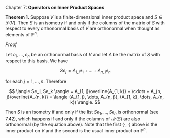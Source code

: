 Chapter 7: **Operators on Inner Product Spaces**

**Theorem 1.**
Suppose $V$ is a finite-dimensional inner product space and $S \in \mathcal{L}(V)$.
Then $S$ is an isometry if and only if the columns of the matrix of $S$ with respect to every orthonormal basis of $V$ are orthonormal when thought as elements of $\mathbb{F}^n$.

_Proof_

Let $e_1, \dots, e_n$ be an orthonormal basis of $V$ and let $A$ be the matrix of $S$ with respect to this basis.
We have

$$
Se_j = A_{1, j} e_1 + \dots + A_{n, j} e_n
$$

for each $j = 1, \dots, n$.
Therefore

$$
\langle Se_j, Se_k \rangle = A_{1, j}\overline{A_{1, k}} + \cdots + A_{n, j}\overline{A_{n, k}} = \langle (A_{1, j}, \dots, A_{n, j}), (A_{1, k}, \dots, A_{n, k}) \rangle.
$$

Then $S$ is an isometry if and only if the list $Se_1, \dots, Se_n$ is orthonormal (see 7.42), which happens if and only if the columns of $\mathcal{M}(S)$ are also orthonormal (by the equation above).
Note that the first $\langle \cdot, \cdot \rangle$ above is the inner product on $V$ and the second is the usual inner product on $\mathbb{F}^n$.
